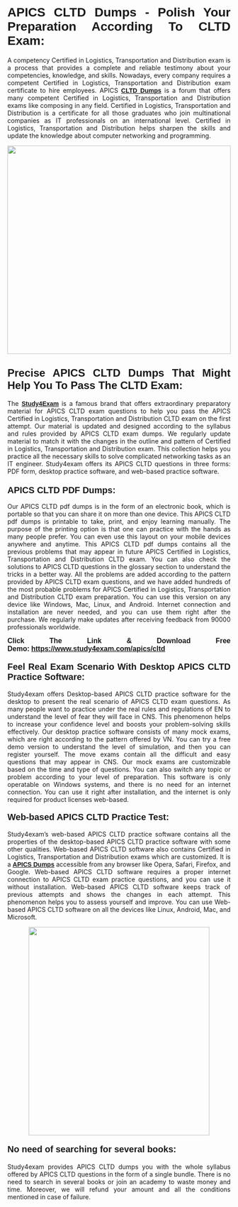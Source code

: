 <h1 style="text-align: justify;"><strong><span style="font-family:Lucida Sans Unicode,Lucida Grande,sans-serif;">APICS CLTD Dumps - Polish Your Preparation According To CLTD Exam:</span></strong></h1>

<p style="text-align: justify;">A competency Certified in Logistics, Transportation and Distribution exam is a process that provides a complete and reliable testimony about your competencies, knowledge, and skills. Nowadays, every company requires a competent Certified in Logistics, Transportation and Distribution exam certificate to hire employees. APICS <a href="https://www.study4exam.com/apics/cltd-valid-dumps"><span style="font-family:Verdana,Geneva,sans-serif;"><strong>CLTD Dumps</strong></span></a> is a forum that offers many competent Certified in Logistics, Transportation and Distribution exams like composing in any field. Certified in Logistics, Transportation and Distribution is a certificate for all those graduates who join multinational companies as IT professionals on an international level. Certified in Logistics, Transportation and Distribution helps sharpen the skills and update the knowledge about computer networking and programming.</p>

<p style="text-align: justify;"><a href="https://www.study4exam.com/apics/cltd"><img alt="" src="https://www.thequestionanswers.com/wp-content/uploads/2022/06/S4E-Cert-Exams-Questions-Banner.webp" style="width: 100%; height: 470px;" /></a></p>

<h2 style="text-align: justify;"><span style="font-family:Lucida Sans Unicode,Lucida Grande,sans-serif;"><strong><span style="font-size:24px;">Precise APICS CLTD Dumps That Might Help You To Pass The CLTD Exam:</span></strong></span></h2>

<p style="text-align: justify;">The <a href="https://www.study4exam.com/"><span style="font-family:Lucida Sans Unicode,Lucida Grande,sans-serif;"><strong>Study4Exam</strong></span></a> is a famous brand that offers extraordinary preparatory material for APICS CLTD exam questions to help you pass the APICS Certified in Logistics, Transportation and Distribution CLTD exam on the first attempt. Our material is updated and designed according to the syllabus and rules provided by APICS CLTD exam dumps. We regularly update material to match it with the changes in the outline and pattern of Certified in Logistics, Transportation and Distribution exam. This collection helps you practice all the necessary skills to solve complicated networking tasks as an IT engineer. Study4exam offers its APICS CLTD questions in three forms: PDF form, desktop practice software, and web-based practice software. </p>

<h3 style="text-align: justify;"><strong><span style="font-size:20px;"><span style="font-family:Lucida Sans Unicode,Lucida Grande,sans-serif;">APICS CLTD PDF Dumps:</span></span></strong></h3>

<p style="text-align: justify;">Our APICS CLTD pdf dumps is in the form of an electronic book, which is portable so that you can share it on more than one device. This APICS CLTD pdf dumps is printable to take, print, and enjoy learning manually. The purpose of the printing option is that one can practice with the hands as many people prefer. You can even use this layout on your mobile devices anywhere and anytime. This APICS CLTD pdf dumps contains all the previous problems that may appear in future APICS Certified in Logistics, Transportation and Distribution CLTD exam. You can also check the solutions to APICS CLTD questions in the glossary section to understand the tricks in a better way. All the problems are added according to the pattern provided by APICS CLTD exam questions, and we have added hundreds of the most probable problems for APICS Certified in Logistics, Transportation and Distribution CLTD exam preparation. You can use this version on any device like Windows, Mac, Linux, and Android. Internet connection and installation are never needed, and you can use them right after the purchase. We regularly make updates after receiving feedback from 90000 professionals worldwide.</p>

<p style="text-align: justify;"><span style="font-family:Lucida Sans Unicode,Lucida Grande,sans-serif;"><strong><span style="font-size:16px;">Click The Link & Download Free Demo:</span></strong></span> <strong><span style="font-family:Lucida Sans Unicode,Lucida Grande,sans-serif;"><span style="font-size:16px;"><a href="https://www.study4exam.com/apics/cltd">https://www.study4exam.com/apics/cltd</a></span></span></strong></p>

<h4 style="text-align: justify;"><strong><span style="font-family:Lucida Sans Unicode,Lucida Grande,sans-serif;"><span style="font-size:20px;">Feel Real Exam Scenario With Desktop APICS CLTD Practice Software:</span></span></strong></h4>

<p style="text-align: justify;">Study4exam offers Desktop-based APICS CLTD practice software for the desktop to present the real scenario of APICS CLTD exam questions. As many people want to practice under the real rules and regulations of EN to understand the level of fear they will face in CNS. This phenomenon helps to increase your confidence level and boosts your problem-solving skills effectively. Our desktop practice software consists of many mock exams, which are right according to the pattern offered by VN. You can try a free demo version to understand the level of simulation, and then you can register yourself. The move exams contain all the difficult and easy questions that may appear in CNS. Our mock exams are customizable based on the time and type of questions. You can also switch any topic or problem according to your level of preparation. This software is only operatable on Windows systems, and there is no need for an internet connection. You can use it right after installation, and the internet is only required for product licenses web-based. </p>

<h4 style="text-align: justify;"><span style="font-family:Lucida Sans Unicode,Lucida Grande,sans-serif;"><strong><span style="font-size:20px;">Web-based APICS CLTD Practice Test:</span></strong></span></h4>

<p style="text-align: justify;">Study4exam’s web-based APICS CLTD practice software contains all the properties of the desktop-based APICS CLTD practice software with some other qualities. Web-based APICS CLTD software also contains Certified in Logistics, Transportation and Distribution exams which are customized. It is a <a href="https://www.study4exam.com/apics-exams"><span style="font-family:Lucida Sans Unicode,Lucida Grande,sans-serif;"><strong>APICS Dumps</strong></span></a> accessible from any browser like Opera, Safari, Firefox, and Google. Web-based APICS CLTD software requires a proper internet connection to APICS CLTD exam practice questions, and you can use it without installation. Web-based APICS CLTD software keeps track of previous attempts and shows the changes in each attempt. This phenomenon helps you to assess yourself and improve. You can use Web-based APICS CLTD software on all the devices like Linux, Android, Mac, and Microsoft.</p>

<p style="text-align: center;"><a href="https://www.study4exam.com/apics/cltd"><img alt="" src="https://www.thequestionanswers.com/wp-content/uploads/2022/06/S4E-Cert-Exams-Questions-Discount-Banner.webp" style="width: 90%; height: 470px;" /></a></p>

<h4 style="text-align: justify;"><span style="font-family:Lucida Sans Unicode,Lucida Grande,sans-serif;"><strong><span style="font-size:20px;">No need of searching for several books:</span></strong></span></h4>

<p style="text-align: justify;">Study4exam provides APICS CLTD dumps you with the whole syllabus offered by APICS CLTD questions in the form of a single bundle. There is no need to search in several books or join an academy to waste money and time. Moreover, we will refund your amount and all the conditions mentioned in case of failure.</p>
